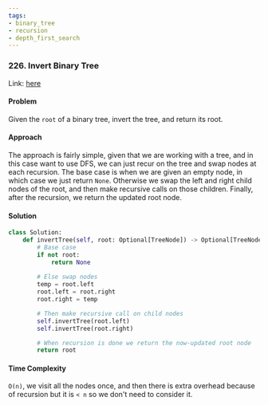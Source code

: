 ```yaml
---
tags:
- binary_tree
- recursion 
- depth_first_search
---
```


### 226. Invert Binary Tree

Link: [here](https://leetcode.com/problems/invert-binary-tree/description/)

#### Problem
Given the `root` of a binary tree, invert the tree, and return its root.

#### Approach
The approach is fairly simple, given that we are working with a tree, and in this case want to use DFS, we can just recur on the tree and swap nodes at each recursion. The base case is when we are given an empty node, in which case we just return `None`. Otherwise we swap the left and right child nodes of the root, and then make recursive calls on those children. Finally, after the recursion, we return the updated root node.

#### Solution
```python 
class Solution:
    def invertTree(self, root: Optional[TreeNode]) -> Optional[TreeNode]:
        # Base case
        if not root:
            return None
        
        # Else swap nodes
        temp = root.left
        root.left = root.right
        root.right = temp

        # Then make recursive call on child nodes
        self.invertTree(root.left)
        self.invertTree(root.right)

        # When recursion is done we return the now-updated root node
        return root
```

#### Time Complexity
`O(n)`, we visit all the nodes once, and then there is extra overhead because of recursion but it is `< n` so we don't need to consider it.
